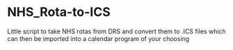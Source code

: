 # NHS_Rota-to-ICS
Little script to take NHS rotas from DRS and convert them to .ICS files which can then be imported into a calendar program of your choosing
